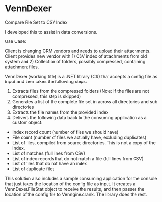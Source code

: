 VennDexer
=========

Compare File Set to CSV Index

I developed this to assist in data conversions. 

Use Case:

Client is changing CRM vendors and needs to upload their attachments. Client provides new vendor with 1) CSV index of attachments from old system and 2) Collection of folders, possibly compressed, containing attachment files.

VennDexer (working title) is a .NET library (C#) that accepts a config file as input and then takes the following steps:

1. Extracts files from the compressed folders (Note: If the files are not compressed, this step is skipped)
2. Generates a list of the complete file set in across all directories and sub directories
3. Extracts the file names from the provided index
4. Delivers the following data back to the consuming application as a custom object:
  - Index record count (number of files we should have)
  - File count (number of files we actually have, excluding duplicates)
  - List of files, compiled from source directories. This is not a copy of the index.
  - List of matches (full lines from CSV)
  - List of index records that do not match a file (full lines from CSV)
  - List of files that do not have an index
  - List of duplicate files
        
This solution also includes a sample consuming application for the console that just takes the location of the config file as input. It creates a VennDexer.FileStat object to receive the results, and then passes the location of the config file to Venngine.crank. The library does the rest.

